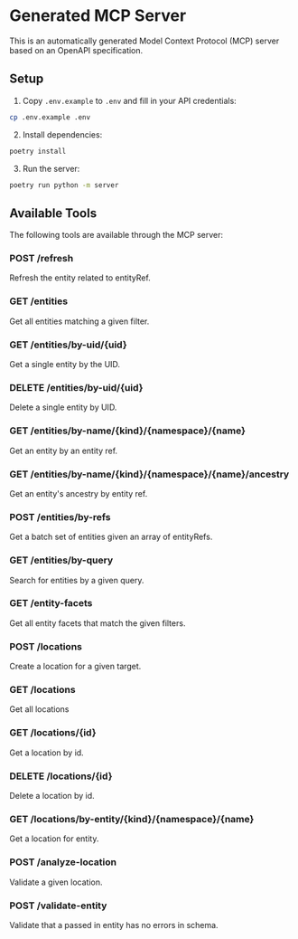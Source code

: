 # Generated MCP Server

This is an automatically generated Model Context Protocol (MCP) server based on an OpenAPI specification.

## Setup

1. Copy `.env.example` to `.env` and fill in your API credentials:
```bash
cp .env.example .env
```

2. Install dependencies:
```bash
poetry install
```

3. Run the server:
```bash
poetry run python -m server
```

## Available Tools

The following tools are available through the MCP server:


### POST /refresh


Refresh the entity related to entityRef.


### GET /entities


Get all entities matching a given filter.


### GET /entities/by-uid/{uid}


Get a single entity by the UID.


### DELETE /entities/by-uid/{uid}


Delete a single entity by UID.


### GET /entities/by-name/{kind}/{namespace}/{name}


Get an entity by an entity ref.


### GET /entities/by-name/{kind}/{namespace}/{name}/ancestry


Get an entity's ancestry by entity ref.


### POST /entities/by-refs


Get a batch set of entities given an array of entityRefs.


### GET /entities/by-query


Search for entities by a given query.


### GET /entity-facets


Get all entity facets that match the given filters.


### POST /locations


Create a location for a given target.


### GET /locations


Get all locations


### GET /locations/{id}


Get a location by id.


### DELETE /locations/{id}


Delete a location by id.


### GET /locations/by-entity/{kind}/{namespace}/{name}


Get a location for entity.


### POST /analyze-location


Validate a given location.


### POST /validate-entity


Validate that a passed in entity has no errors in schema.

